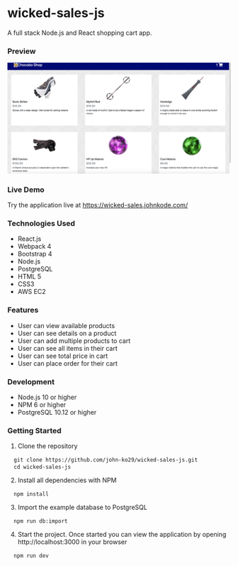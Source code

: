 # wicked-sales-js
A full stack Node.js and React shopping cart app.

### Preview

![Chocobo_Shop](server/public/images/demo.png)

### Live Demo

Try the application live at https://wicked-sales.johnkode.com/

### Technologies Used
* React.js
* Webpack 4
* Bootstrap 4
* Node.js
* PostgreSQL
* HTML 5
* CSS3
* AWS EC2

### Features
* User can view available products
* User can see details on a product
* User can add multiple products to cart
* User can see all items in their cart
* User can see total price in cart
* User can place order for their cart

### Development
* Node.js 10 or higher
* NPM 6 or higher
* PostgreSQL 10.12 or higher

### Getting Started
1. Clone the repository
```
  git clone https://github.com/john-ko29/wicked-sales-js.git
  cd wicked-sales-js
```

2. Install all dependencies with NPM
```
  npm install
```

3. Import the example database to PostgreSQL
```
  npm run db:import
```

4. Start the project. Once started you can view the application by opening http://localhost:3000 in your browser
```
  npm run dev
```
